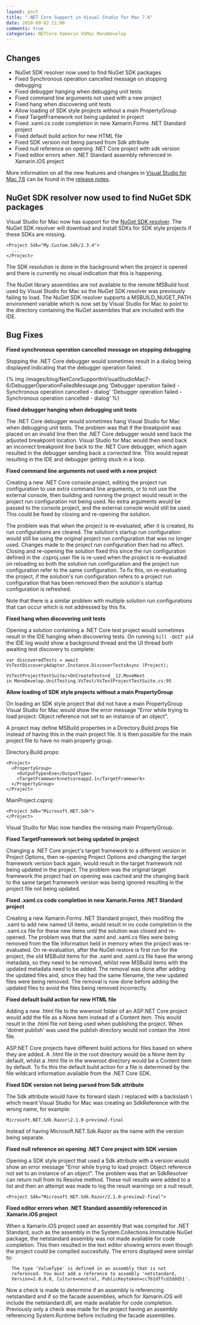 ```yaml
---
layout: post
title: ".NET Core Support in Visual Studio for Mac 7.6"
date: 2018-09-02 11:00
comments: true
categories: NETCore Xamarin VSMac MonoDevelop
---
```


## Changes

  * NuGet SDK resolver now used to find NuGet SDK packages
  * Fixed Synchronous operation cancelled message on stopping debugging
  * Fixed debugger hanging when debugging unit tests
  * Fixed command line arguments not used with a new project
  * Fixed hang when discovering unit tests
  * Allow loading of SDK style projects without a main PropertyGroup
  * Fixed TargetFramework not being updated in project
  * Fixed .xaml.cs code completion in new Xamarin.Forms .NET Standard project
  * Fixed default build action for new HTML file
  * Fixed SDK version not being parsed from Sdk attribute
  * Fixed null reference on opening .NET Core project with sdk version
  * Fixed editor errors when .NET Standard assembly referenced in Xamarin.iOS project

More information on all the new features and changes in [Visual Studio for Mac 7.6](https://www.visualstudio.com/vs/visual-studio-mac/)
can be found in the [release notes](https://docs.microsoft.com/en-us/visualstudio/releasenotes/vs2017-mac-relnotes#whats-new-in-76).

## NuGet SDK resolver now used to find NuGet SDK packages

Visual Studio for Mac now has support for the 
[NuGet SDK resolver](https://github.com/Microsoft/msbuild/issues/2803). The NuGet
SDK resolver will download and install SDKs for SDK style
projects if these SDKs are missing.

    <Project Sdk="My.Custom.Sdk/2.3.4">
      ...
    </Project>

The SDK resolution is done in the background
when the project is opened and there is currently no visual indication that
this is happening.

The NuGet library assemblies are not available to the remote MSBuild host used by
Visual Studio for Mac so the NuGet SDK resolver was previously failing to load. The NuGet SDK
resolver supports a MSBUILD_NUGET_PATH environment variable which is now set by
Visual Studio for Mac to point to the directory containing the NuGet assemblies
that are included with the IDE.

## Bug Fixes

**Fixed synchronous operation cancelled message on stopping debugging**

Stopping the .NET Core debugger would sometimes result in
a dialog being displayed indicating that the debugger operation failed.

{% img /images/blog/NetCoreSupportInVisualStudioMac7-6/DebuggerOperationFailedMessage.png 'Debugger operation failed - Synchronous operation cancelled - dialog' 'Debugger operation failed - Synchronous operation cancelled - dialog' %}

**Fixed debugger hanging when debugging unit tests**

The .NET Core debugger would sometimes hang Visual Studio for Mac when debugging unit tests.
The problem was that if the breakpoint was placed on an invalid line then the .NET Core debugger
would send back the adjusted breakpoint location. Visual Studio for Mac would then send back
an incorrect breakpoint line back to the .NET Core debugger, which again resulted in the debugger
sending back a corrected line. This would repeat resulting in the IDE and debugger
getting stuck in a loop.

**Fixed command line arguments not used with a new project**
    
Creating a new .NET Core console project, editing the project run
configuration to use extra command line arguments, or to not use the
external console, then building and running the project would result
in the project run configuration not being used. No extra
arguments would be passed to the console project, and the external
console would still be used. This could be fixed by closing and
re-opening the solution.
    
The problem was that when the project is re-evaluated, after it is
created, its run configurations are cleared. The solution's
startup run configuration would still be using
the original project run configuration that was no longer used.
Changes made to the project run configuration then had no affect. Closing and 
re-opening the solution fixed this since
the run configuration defined in the .csproj.user file is re-used when the
project is re-evaluated on reloading so both the solution run configuration and
the project run configuration refer to the same configuration. To fix this,
on re-evaluating the project, if the solution's run configuration
refers to a project run configuration that has been removed then
the solution's startup configuration is refreshed.
    
Note that there is a similar problem with multiple solution run
configurations that can occur which is not addressed by this fix.

**Fixed hang when discovering unit tests**
    
Opening a solution containing a .NET Core test project would sometimes
result in the IDE hanging when discovering tests. On running `kill -QUIT pid`
the IDE log would show a background thread and the UI thread both
awaiting test discovery to complete:
    
    var discoveredTests = await VsTestDiscoveryAdapter.Instance.DiscoverTestsAsync (Project);
    
    VsTestProjectTestSuite/<OnCreateTests>d__12.MoveNext
    in MonoDevelop.UnitTesting.VsTest/VsTestProjectTestSuite.cs:95

**Allow loading of SDK style projects without a main PropertyGroup**

On loading an SDK style project that did not have a main PropertyGroup
Visual Studio for Mac would show the error message 
"Error while trying to load project: 
Object reference not set to an instance of an object".

A project may define MSBuild properties in a Directory.Build.props file
instead of having this in the main project file. It is then
possible for the main project file to have no main property group.

Directory.Build.props:

    <Project>
      <PropertyGroup>
        <OutputType>Exe</OutputType>
        <TargetFramework>netcoreapp2.1</TargetFramework>
      </PropertyGroup>
    </Project>

MainProject.csproj:

    <Project Sdk="Microsoft.NET.Sdk">
    </Project>
    
Visual Studio for Mac now handles the missing main PropertyGroup.

**Fixed TargetFramework not being updated in project**
    
Changing a .NET Core project's target framework to a different version in
Project Options, then re-opening Project Options and changing the
target framework version back again, would result in the target framework
not being updated in the project. The problem was the original target framework the
project had on opening was cached and the changing back to the same
target framework version was being ignored resulting in the project file not
being updated.

**Fixed .xaml.cs code completion in new Xamarin.Forms .NET Standard project**
    
Creating a new Xamarin.Forms .NET Standard project, then
modifing the .xaml to add new named UI items, would result in no
code completion in the .xaml.cs file for these new items
until the solution was closed and re-opened. The problem was that the
.xaml and .xaml.cs files
were being removed from the file information held in memory
when the project was re-evaluated. On re-evaluation, after
the NuGet restore is first run for the project, the old MSBuild items for the
.xaml and .xaml.cs file have the wrong metadata, so they need
to be removed, whilst new MSBuild items with the updated metadata
need to be added. The removal was done after adding the updated files
and, since they had the same filename, the new updated files were being
removed. The removal is now done before adding the updated files to
avoid the files being removed incorrectly.

**Fixed default build action for new HTML file**
    
Adding a new .html file to the wwwroot folder of an ASP.NET Core
project would add the file as a None item instead of a Content
item. This would result in the .html file not being used when
publishing the project. When 'dotnet publish' was used the
publish directory would not contain the .html file.

ASP.NET Core projects have different build actions for files based on where they
are added. A .html file in the root directory would be a None item by default,
whilst a .html file in the wwwroot directory would be a Content item
by default. To fix this the default build action for a file is
determined by the file wildcard information available from the .NET
Core SDK.

**Fixed SDK version not being parsed from Sdk attribute**

The Sdk attribute would have its forward slash / replaced with a
backslash \ which meant Visual Studio for Mac was creating an
SdkReference with the wrong name, for example:
    
    Microsoft.NET.Sdk.Razor\2.1.0-preview2-final
    
Instead of having Microsoft.NET.Sdk.Razor as the name with the
version being separate.

**Fixed null reference on opening .NET Core project with SDK version**
    
Opening a SDK style project that used a Sdk attribute with a version
would show an error message "Error while trying to load project:
Object reference not set to an instance of an object". The problem
was that an SdkResolver can return null from its Resolve method.
These null results were added to a list and then an attempt was made
to log the result warnings on a null result.
    
    <Project Sdk="Microsoft.NET.Sdk.Razor/2.1.0-preview2-final">

**Fixed editor errors when .NET Standard assembly referenced in Xamarin.iOS project**
    
When a Xamarin.iOS project used an assembly that was compiled
for .NET Standard, such as the assembly in the
System.Collections.Immutable NuGet package, the netstandard assembly
was not made available for code completion. This then resulted in the text editor
showing errors even though the project could be compiled succesfully.
The errors displayed were similar to:
    
      The type 'ValueType' is defined in an assembly that is not
      referenced. You must add a reference to assembly 'netstandard,
      Version=2.0.0.0, Culture=neutral, PublicKeytoken=cc7b1dffcd2ddd51'.
    
Now a check is made to determine
if an assembly is referencing netstandard and if so the facade assemblies,
which for Xamarin.iOS will include the netstandard.dll, are made available
for code completion. Previously only a check was made for the project having
an assembly referencing System.Runtime before including the facade assemblies.